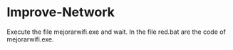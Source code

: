 # Improve-Network
Execute the file mejorarwifi.exe and wait. 
In the file red.bat are the code of mejorarwifi.exe.

